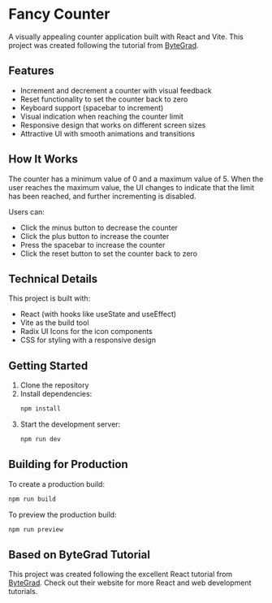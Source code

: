 # Fancy Counter

A visually appealing counter application built with React and Vite. This project was created following the tutorial from [ByteGrad](https://bytegrad.com/).

## Features

- Increment and decrement a counter with visual feedback
- Reset functionality to set the counter back to zero
- Keyboard support (spacebar to increment)
- Visual indication when reaching the counter limit
- Responsive design that works on different screen sizes
- Attractive UI with smooth animations and transitions

## How It Works

The counter has a minimum value of 0 and a maximum value of 5. When the user reaches the maximum value, the UI changes to indicate that the limit has been reached, and further incrementing is disabled. 

Users can:
- Click the minus button to decrease the counter
- Click the plus button to increase the counter
- Press the spacebar to increase the counter
- Click the reset button to set the counter back to zero

## Technical Details

This project is built with:
- React (with hooks like useState and useEffect)
- Vite as the build tool
- Radix UI Icons for the icon components
- CSS for styling with a responsive design

## Getting Started

1. Clone the repository
2. Install dependencies:
   ```bash
   npm install
   ```
3. Start the development server:
   ```bash
   npm run dev
   ```

## Building for Production

To create a production build:
```bash
npm run build
```

To preview the production build:
```bash
npm run preview
```

## Based on ByteGrad Tutorial

This project was created following the excellent React tutorial from [ByteGrad](https://bytegrad.com/). Check out their website for more React and web development tutorials.